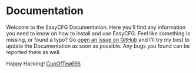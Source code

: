 # Documentation

Welcome to the EasyCFG Documentation. Here you'll find any information you need to know on how to install and use EasyCFG. Feel like something is missing, or found a typo? Go [open an issue on GitHub](https://github.com/CupOfTea696/EasyCFG/issues) and I'll try my best to update the Documentation as soon as possible. Any bugs you found can be reported there as well.

Happy Hacking!
[CupOfTea696](http://tine.cc/cot696)
